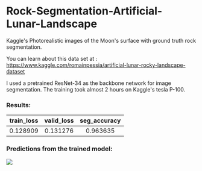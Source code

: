# Rock-Segmentation-Artificial-Lunar-Landscape
Kaggle's Photorealistic images of the Moon's surface with ground truth rock segmentation.

You can learn about this data set at : https://www.kaggle.com/romainpessia/artificial-lunar-rocky-landscape-dataset

I used a pretrained ResNet-34 as the backbone network for image segmentation. The training took almost 2 hours on Kaggle's tesla P-100.

### Results:

|train_loss|valid_loss|seg_accuracy|
| :---: | :---: | :---: |
|0.128909	|0.131276	|0.963635|

### Predictions from the trained model:

![](http://www.mediafire.com/convkey/2653/4p6yb7umb98kmpnzg.jpg)
